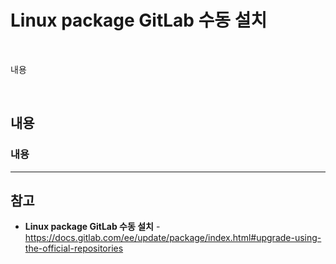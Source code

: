 # Linux package GitLab 수동 설치

<br>

내용

<br>

## 내용
### 내용

<hr>

## 참고
- **Linux package GitLab 수동 설치** - https://docs.gitlab.com/ee/update/package/index.html#upgrade-using-the-official-repositories
